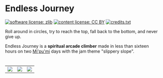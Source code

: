 # Endless Journey

[![software license: zlib](material/readme/badge_license_software.svg)](LICENSE.txt)
[![content license: CC BY](material/readme/badge_license_content.svg)](https://creativecommons.org/licenses/by/4.0/)
[![credits.txt](material/readme/badge_credits.svg)](executable/data/credits.txt)

Roll around in circles, try to reach the top, fall back to the bottom, and never give up.

Endless Journey is a **spiritual arcade climber** made in less than sixteen hours on two [Mi'pu'mi][1] days with the jam theme "slippery slope".

#

<table>
    <tr>
        <td><a href="material/screenshots/enj_screen_001.jpg?raw=true"><img src="material/screenshots/enj_screen_001t.jpg" /></a></td>
        <td><a href="material/screenshots/enj_screen_002.jpg?raw=true"><img src="material/screenshots/enj_screen_002t.jpg" /></a></td>
        <td><a href="material/screenshots/enj_screen_003.jpg?raw=true"><img src="material/screenshots/enj_screen_003t.jpg" /></a></td>
    </tr>
</table>

[1]: https://mipumi.com